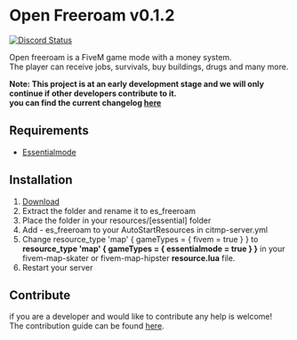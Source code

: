 # Open Freeroam v0.1.2
<a href="https://discord.gg/eNJraMf"><img alt="Discord Status" src="https://discordapp.com/api/guilds/285462938691567627/widget.png"></a>

Open freeroam is a FiveM game mode with a money system.  
The player can receive jobs, survivals, buy buildings, drugs and many more.

 **Note: This project is at an early development stage and we will only continue if other developers contribute to it.   
 you can find the current changelog [here](CHANGELOG.MD)**

## Requirements

- [Essentialmode](https://forum.fivem.net/t/release-essentialmode-base/3665)

## Installation

1. [Download](https://github.com/FiveM-Scripts/Essential_Freeroam/archive/master.zip)
2. Extract the folder and rename it to es_freeroam
3. Place the folder in your resources/[essential] folder
4. Add - es_freeroam to your AutoStartResources in citmp-server.yml
5. Change resource_type 'map' { gameTypes = { fivem = true } } to **resource_type 'map' { gameTypes = { essentialmode = true } }** in your fivem-map-skater or fivem-map-hipster **resource.lua** file.
6. Restart your server

## Contribute
if you are a developer and  would like to contribute any help is welcome!   
The contribution guide can be found [here](CONTRIBUTING.MD).
